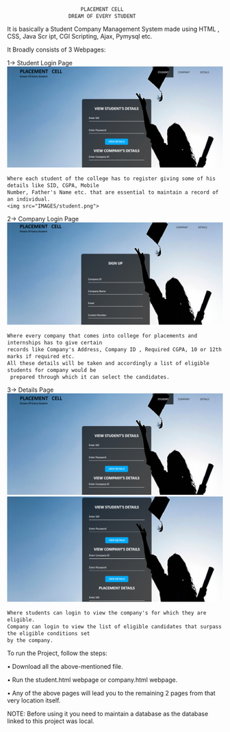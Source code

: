                 
                            PLACEMENT CELL 
                        DREAM OF EVERY STUDENT
It is basically a Student Company Management System made using HTML , CSS, Java Scr ipt, CGI Scripting,  Ajax, Pymysql etc.

It Broadly consists of 3 Webpages:

1-> Student Login Page
<img src="IMAGES/student.png">

    Where each student of the college has to register giving some of his details like SID, CGPA, Mobile 
    Number, Father's Name etc. that are essential to maintain a record of an individual.
    <img src="IMAGES/student.png">
       
2-> Company Login Page
<img src="IMAGES/company.png">

    Where every company that comes into college for placements and internships has to give certain
    records like Company's Address, Company ID , Required CGPA, 10 or 12th marks if required etc.
    All these details will be taken and accordingly a list of eligible students for company would be
     prepared through which it can select the candidates.
       
3-> Details Page
<img src="IMAGES/view2.png">
<img src="IMAGES/view.png">

    Where students can login to view the company's for which they are eligible.
    Company can login to view the list of eligible candidates that surpass the eligible conditions set
    by the company.
    
          
To run the Project, follow the steps:

•	Download all the above-mentioned file.

•	Run the student.html webpage or company.html webpage.

•	Any of the above pages will lead you to the remaining 2 pages from that very location itself.

NOTE: Before using it you need to maintain a database as the database linked to this project was local.
                          
